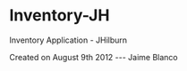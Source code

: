 Inventory-JH
============

Inventory Application - JHilburn 

Created on August 9th 2012 --- Jaime Blanco